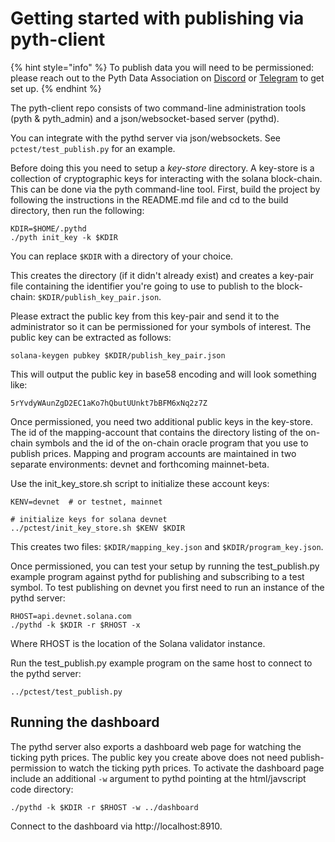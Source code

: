# Getting started with publishing via pyth-client

{% hint style="info" %}
To publish data you will need to be permissioned: please reach out to the Pyth Data Association on [Discord](https://discord.gg/Ff2XDydUhu) or [Telegram](https://t.me/Pyth_Network) to get set up.
{% endhint %}

The pyth-client repo consists of two command-line administration tools (pyth & pyth_admin) and a json/websocket-based server (pythd).

You can integrate with the pythd server via json/websockets. See `pctest/test_publish.py` for an example.

Before doing this you need to setup a *key-store* directory. A key-store is a collection of cryptographic keys for interacting with the solana block-chain. This can be done via the pyth command-line tool.  First, build the project by following the instructions in the README.md file and cd to the build directory, then run the following:


```
KDIR=$HOME/.pythd
./pyth init_key -k $KDIR

```

You can replace `$KDIR` with a directory of your choice.

This creates the directory (if it didn't already exist) and creates a key-pair file containing the identifier you're going to use to publish to the block-chain: `$KDIR/publish_key_pair.json`.

Please extract the public key from this key-pair and send it to the administrator so it can be permissioned for your symbols of interest. The public key can be extracted as follows:

```
solana-keygen pubkey $KDIR/publish_key_pair.json
```

This will output the public key in base58 encoding and will look something like:

```
5rYvdyWAunZgD2EC1aKo7hQbutUUnkt7bBFM6xNq2z7Z
```

Once permissioned, you need two additional public keys in the key-store. The id of the mapping-account that contains the directory listing of the on-chain symbols and the id of the on-chain oracle program that you use to publish prices.  Mapping and program accounts are maintained in two separate environments: devnet and forthcoming mainnet-beta.

Use the init_key_store.sh script to initialize these account keys:

```
KENV=devnet  # or testnet, mainnet

# initialize keys for solana devnet
../pctest/init_key_store.sh $KENV $KDIR

```

This creates two files: `$KDIR/mapping_key.json` and `$KDIR/program_key.json`.

Once permissioned, you can test your setup by running the test_publish.py example program against pythd for publishing and subscribing to a test symbol.  To test publishing on devnet you first need to run an instance of the pythd server:


```
RHOST=api.devnet.solana.com
./pythd -k $KDIR -r $RHOST -x
```

Where RHOST is the location of the Solana validator instance.

Run the test_publish.py example program on the same host to connect to the pythd server:

```
../pctest/test_publish.py

```


## Running the dashboard

The pythd server also exports a dashboard web page for watching the ticking pyth prices.  The public key you create above does not need publish-permission to watch the ticking pyth prices.  To activate the dashboard page include an additional `-w` argument to pythd pointing at the html/javscript code directory:

```
./pythd -k $KDIR -r $RHOST -w ../dashboard
```

Connect to the dashboard via http://localhost:8910.
